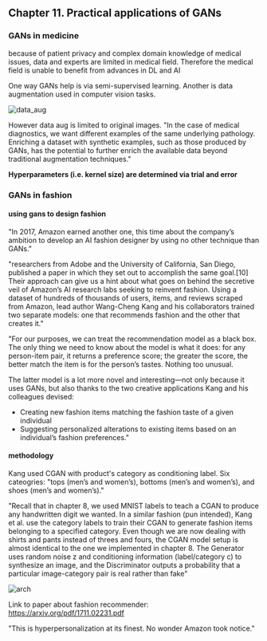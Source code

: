 ## Chapter 11. Practical applications of GANs

### GANs in medicine

because of patient privacy and complex domain knowledge of medical issues, data and experts are limited in medical field. Therefore the medical field is unable to benefit from advances in DL and AI

One way GANs help is via semi-supervised learning. Another is data augmentation used in computer vision tasks.

![data_aug](https://i.gyazo.com/1c0fa72a78179862c3e9e6bb7402d168.png)

However data aug is limited to original images. "In the case of medical diagnostics, we want different examples of the same underlying pathology. Enriching a dataset with synthetic examples, such as those produced by GANs, has the potential to further enrich the available data beyond traditional augmentation techniques."

**Hyperparameters (i.e. kernel size) are determined via trial and error**

### GANs in fashion

#### using gans to design fashion
"In 2017, Amazon earned another one, this time about the company’s ambition to develop an AI fashion designer by using no other technique than GANs."

"researchers from Adobe and the University of California, San Diego, published a paper in which they set out to accomplish the same goal.[10] Their approach can give us a hint about what goes on behind the secretive veil of Amazon’s AI research labs seeking to reinvent fashion. Using a dataset of hundreds of thousands of users, items, and reviews scraped from Amazon, lead author Wang-Cheng Kang and his collaborators trained two separate models: one that recommends fashion and the other that creates it."

"For our purposes, we can treat the recommendation model as a black box. The only thing we need to know about the model is what it does: for any person-item pair, it returns a preference score; the greater the score, the better match the item is for the person’s tastes. Nothing too unusual.

The latter model is a lot more novel and interesting—not only because it uses GANs, but also thanks to the two creative applications Kang and his colleagues devised:
  * Creating new fashion items matching the fashion taste of a given individual
  * Suggesting personalized alterations to existing items based on an individual’s fashion preferences."


#### methodology

Kang used CGAN with product's category as conditioning label. Six cateogries: "tops (men’s and women’s), bottoms (men’s and women’s), and shoes (men’s and women’s)."

"Recall that in chapter 8, we used MNIST labels to teach a CGAN to produce any handwritten digit we wanted. In a similar fashion (pun intended), Kang et al. use the category labels to train their CGAN to generate fashion items belonging to a specified category. Even though we are now dealing with shirts and pants instead of threes and fours, the CGAN model setup is almost identical to the one we implemented in chapter 8. The Generator uses random noise z and conditioning information (label/category c) to synthesize an image, and the Discriminator outputs a probability that a particular image-category pair is real rather than fake"

![arch](https://i.gyazo.com/7286b4198924d8e3d8f902e77a685f3a.png)

Link to paper about fashion recommender: https://arxiv.org/pdf/1711.02231.pdf

"This is hyperpersonalization at its finest. No wonder Amazon took notice."
